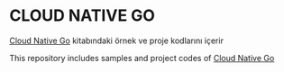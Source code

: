 # CLOUD NATIVE GO

[Cloud Native Go](https://learning.oreilly.com/library/view/cloud-native-go/9781492076322/) kitabındaki örnek ve proje kodlarını içerir

This repository includes samples and project codes of [Cloud Native Go](https://learning.oreilly.com/library/view/cloud-native-go/9781492076322/)
